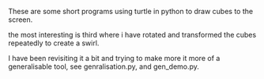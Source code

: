 These are some short programs using turtle in python to draw cubes to the screen.

the most interesting is third where i have rotated and transformed the cubes repeatedly to create a swirl.

I have been revisiting it a bit and trying to make more it more of a generalisable tool, see genralisation.py, and gen_demo.py.

